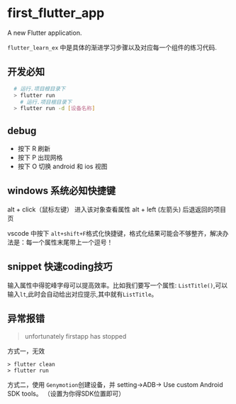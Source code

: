 # first_flutter_app

A new Flutter application.

`flutter_learn_ex` 中是具体的渐进学习步骤以及对应每一个组件的练习代码.

## 开发必知

```bash
  # 运行.项目根目录下
  > flutter run
    # 运行.项目根目录下
  > flutter run -d [设备名称]

```

## debug

- 按下 R 刷新
- 按下 P 出现网格
- 按下 O 切换 android 和 ios 视图

## windows 系统必知快捷键

alt + click（鼠标左键） 进入该对象查看属性
alt + left (左箭头) 后退返回的项目页

vscode 中按下 `alt+shift+F`格式化快捷键，格式化结果可能会不够整齐，解决办法是：每一个属性末尾带上一个逗号！

## snippet 快速coding技巧

输入属性中得驼峰字母可以提高效率。比如我们要写一个属性:  `ListTitle()`,可以输入`lt`,此时会自动给出对应提示,其中就有`ListTitle`。

## 异常报错

> unfortunately  firstapp has stopped

方式一，无效

```dash
> flutter clean
> flutter run

```

方式二，使用 `Genymotion`创建设备，并 setting->ADB-> Use custom Android SDK tools。 （设置为你得SDK位置即可）
